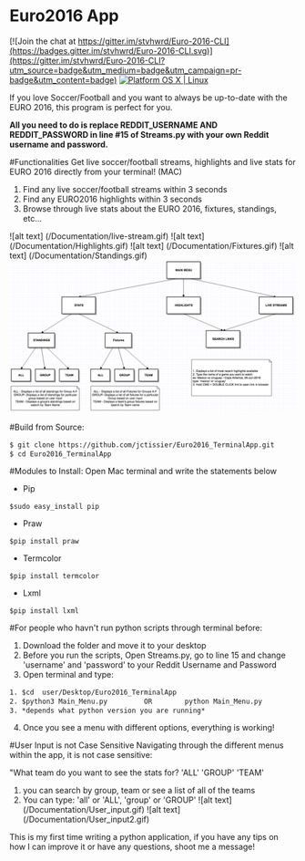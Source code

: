 # Euro2016 App
[![Join the chat at https://gitter.im/stvhwrd/Euro-2016-CLI](https://badges.gitter.im/stvhwrd/Euro-2016-CLI.svg)](https://gitter.im/stvhwrd/Euro-2016-CLI?utm_source=badge&utm_medium=badge&utm_campaign=pr-badge&utm_content=badge)
[![Platform OS X | Linux](http://b.repl.ca/v1/Platform-OS_X%20%7C%20Linux-orange.png)](https://github.com/jctissier/Euro2016_TerminalApp/blob/master/README.md#for-people-who-havnt-run-python-scripts-through-terminal-before)

If you love Soccer/Football and you want to always be up-to-date with the EURO 2016, this program is perfect for you. 


**All you need to do is replace REDDIT_USERNAME AND REDDIT_PASSWORD in line #15 of Streams.py with your own Reddit username and password.** 

#Functionalities
Get live soccer/football streams, highlights and live stats for EURO 2016 directly from your terminal! (MAC)
  1. Find any live soccer/football streams within 3 seconds
  2. Find any EURO2016 highlights within 3 seconds
  3. Browse through live stats about the EURO 2016, fixtures, standings, etc...

![alt text] (/Documentation/live-stream.gif) 
![alt text] (/Documentation/Highlights.gif) 
![alt text] (/Documentation/Fixtures.gif)
![alt text] (/Documentation/Standings.gif)
![alt text](/Documentation/Program%20Directory.png)

#Build from Source:
```
$ git clone https://github.com/jctissier/Euro2016_TerminalApp.git
$ cd Euro2016_TerminalApp
```

#Modules to Install:
Open Mac terminal and write the statements below
  - Pip
```
$sudo easy_install pip
```
  - Praw
```
$pip install praw
```
  - Termcolor
```
$pip install termcolor
```
  - Lxml
```
$pip install lxml
```
  
#For people who havn't run python scripts through terminal before:
  1. Download the folder and move it to your desktop
  2. Before you run the scripts, Open Streams.py, go to line 15 and change 'username' and 'password' to your Reddit Username and Password
  3. Open terminal and type: 

    1. $cd  user/Desktop/Euro2016_TerminalApp
    2. $python3 Main_Menu.py         OR        python Main_Menu.py     
    3. *depends what python version you are running*
      
  4. Once you see a menu with different options, everything is working!

#User Input is not Case Sensitive
Navigating through the different menus within the app, it is not case sensitive:

"What team do you want to see the stats for? 'ALL' 'GROUP' 'TEAM'       
  1. you can search by group, team or see a list of all of the teams
  2. You can type: 'all' or 'ALL', 'group' or 'GROUP' 
![alt text] (/Documentation/User_input.gif)
![alt text] (/Documentation/User_input2.gif)


This is my first time writing a python application, if you have any tips on how I can improve it or have any questions, shoot me a message!
  
